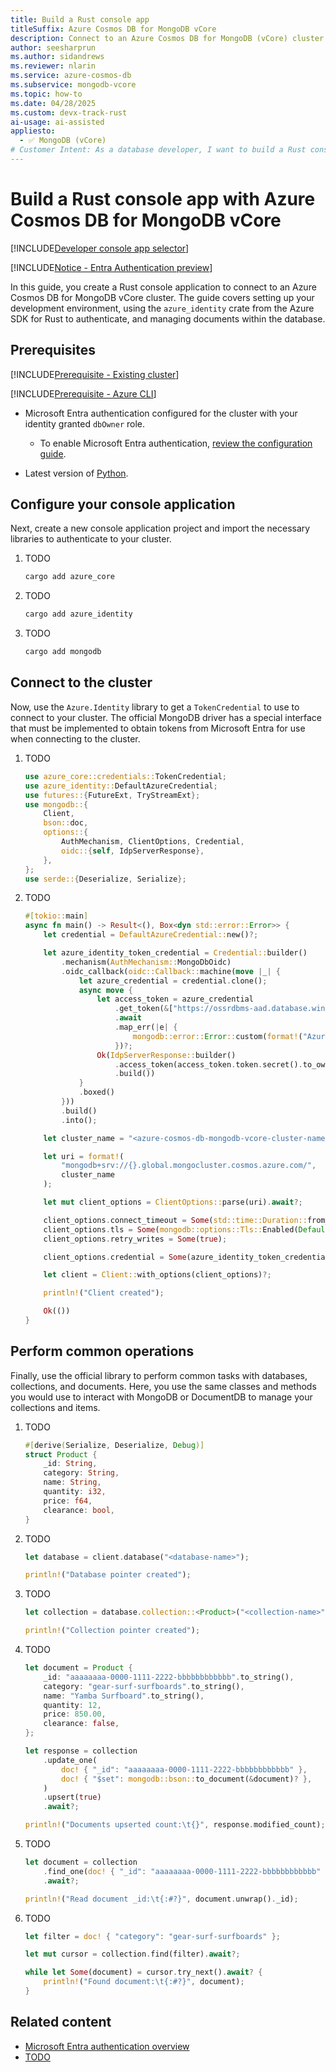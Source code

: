 ```yaml
---
title: Build a Rust console app
titleSuffix: Azure Cosmos DB for MongoDB vCore
description: Connect to an Azure Cosmos DB for MongoDB (vCore) cluster by using a Rust console application in your preferred developer language.
author: seesharprun
ms.author: sidandrews
ms.reviewer: nlarin
ms.service: azure-cosmos-db
ms.subservice: mongodb-vcore
ms.topic: how-to
ms.date: 04/28/2025
ms.custom: devx-track-rust
ai-usage: ai-assisted
appliesto:
  - ✅ MongoDB (vCore)
# Customer Intent: As a database developer, I want to build a Rust console application to quickly and securely connect to and query my database and collections.
---
```


# Build a Rust console app with Azure Cosmos DB for MongoDB vCore

[!INCLUDE[Developer console app selector](includes/selector-build-console-app-dev.md)]

[!INCLUDE[Notice - Entra Authentication preview](includes/notice-entra-authentication-preview.md)]

In this guide, you create a Rust console application to connect to an Azure Cosmos DB for MongoDB vCore cluster. The guide covers setting up your development environment, using the `azure_identity` crate from the Azure SDK for Rust to authenticate, and managing documents within the database.

## Prerequisites

[!INCLUDE[Prerequisite - Existing cluster](includes/prereq-existing-cluster.md)]

[!INCLUDE[Prerequisite - Azure CLI](includes/prereq-azure-cli.md)]

- Microsoft Entra authentication configured for the cluster with your identity granted `dbOwner` role.

    - To enable Microsoft Entra authentication, [review the configuration guide](how-to-configure-entra-authentication.md).

- Latest version of [Python](https://www.python.org).

## Configure your console application

Next, create a new console application project and import the necessary libraries to authenticate to your cluster.

1. TODO

    ```bash
    cargo add azure_core
    ```

1. TODO

    ```bash
    cargo add azure_identity
    ```

1. TODO

    ```bash
    cargo add mongodb
    ```

## Connect to the cluster

Now, use the `Azure.Identity` library to get a `TokenCredential` to use to connect to your cluster. The official MongoDB driver has a special interface that must be implemented to obtain tokens from Microsoft Entra for use when connecting to the cluster.

1. TODO

    ```rust
    use azure_core::credentials::TokenCredential;
    use azure_identity::DefaultAzureCredential;
    use futures::{FutureExt, TryStreamExt};
    use mongodb::{
        Client,
        bson::doc,
        options::{
            AuthMechanism, ClientOptions, Credential,
            oidc::{self, IdpServerResponse},
        },
    };
    use serde::{Deserialize, Serialize};
    ```

1. TODO

    ```rust
    #[tokio::main]
    async fn main() -> Result<(), Box<dyn std::error::Error>> {
        let credential = DefaultAzureCredential::new()?;
    
        let azure_identity_token_credential = Credential::builder()
            .mechanism(AuthMechanism::MongoDbOidc)
            .oidc_callback(oidc::Callback::machine(move |_| {
                let azure_credential = credential.clone();
                async move {
                    let access_token = azure_credential
                        .get_token(&["https://ossrdbms-aad.database.windows.net/.default"])
                        .await
                        .map_err(|e| {
                            mongodb::error::Error::custom(format!("Azure token error: {}", e))
                        })?;
                    Ok(IdpServerResponse::builder()
                        .access_token(access_token.token.secret().to_owned())
                        .build())
                }
                .boxed()
            }))
            .build()
            .into();
    
        let cluster_name = "<azure-cosmos-db-mongodb-vcore-cluster-name>";
    
        let uri = format!(
            "mongodb+srv://{}.global.mongocluster.cosmos.azure.com/",
            cluster_name
        );
    
        let mut client_options = ClientOptions::parse(uri).await?;
    
        client_options.connect_timeout = Some(std::time::Duration::from_secs(120));
        client_options.tls = Some(mongodb::options::Tls::Enabled(Default::default()));
        client_options.retry_writes = Some(true);
    
        client_options.credential = Some(azure_identity_token_credential);
    
        let client = Client::with_options(client_options)?;
    
        println!("Client created");

        Ok(())
    }
    ```

## Perform common operations

Finally, use the official library to perform common tasks with databases, collections, and documents. Here, you use the same classes and methods you would use to interact with MongoDB or DocumentDB to manage your collections and items.

1. TODO

    ```rust
    #[derive(Serialize, Deserialize, Debug)]
    struct Product {
        _id: String,
        category: String,
        name: String,
        quantity: i32,
        price: f64,
        clearance: bool,
    }
    ```

1. TODO

    ```rust
    let database = client.database("<database-name>");

    println!("Database pointer created");
    ```

1. TODO

    ```rust
    let collection = database.collection::<Product>("<collection-name>");

    println!("Collection pointer created");
    ```

1. TODO

    ```rust
    let document = Product {
        _id: "aaaaaaaa-0000-1111-2222-bbbbbbbbbbbb".to_string(),
        category: "gear-surf-surfboards".to_string(),
        name: "Yamba Surfboard".to_string(),
        quantity: 12,
        price: 850.00,
        clearance: false,
    };

    let response = collection
        .update_one(
            doc! { "_id": "aaaaaaaa-0000-1111-2222-bbbbbbbbbbbb" },
            doc! { "$set": mongodb::bson::to_document(&document)? },
        )
        .upsert(true)
        .await?;

    println!("Documents upserted count:\t{}", response.modified_count);
    ```

1. TODO

    ```rust
    let document = collection
        .find_one(doc! { "_id": "aaaaaaaa-0000-1111-2222-bbbbbbbbbbbb" })
        .await?;

    println!("Read document _id:\t{:#?}", document.unwrap()._id);
    ```

1. TODO

    ```rust
    let filter = doc! { "category": "gear-surf-surfboards" };

    let mut cursor = collection.find(filter).await?;

    while let Some(document) = cursor.try_next().await? {
        println!("Found document:\t{:#?}", document);
    }
    ```

## Related content

- [Microsoft Entra authentication overview](entra-authentication.md)
- [TODO](about:blank)
